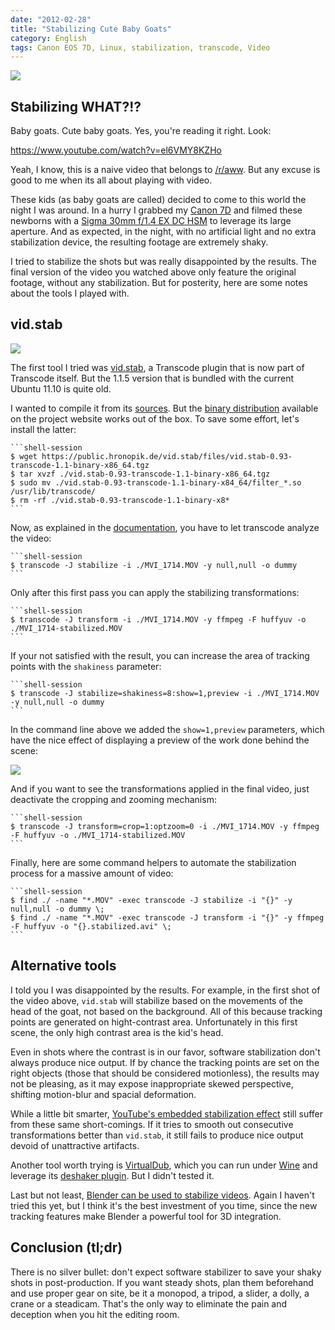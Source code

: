 ```yaml
---
date: "2012-02-28"
title: "Stabilizing Cute Baby Goats"
category: English
tags: Canon EOS 7D, Linux, stabilization, transcode, Video
---
```


![]({attach}newborn-kids-baby-goats-preview.jpg)

## Stabilizing WHAT?!?

Baby goats. Cute baby goats. Yes, you're reading it right. Look:

https://www.youtube.com/watch?v=el6VMY8KZHo

Yeah, I know, this is a naive video that belongs to [/r/aww](https://www.reddit.com/r/aww/). But any excuse is good to me when its all about playing with video.

These kids (as baby goats are called) decided to come to this world the night I was around. In a hurry I grabbed my [Canon 7D](https://amzn.com/B002NEGTTW/?tag=kevideld-20) and filmed these newborns with a [Sigma 30mm f/1.4 EX DC HSM](https://amzn.com/B0007U0GZM/?tag=kevideld-20) to leverage its large aperture. And as expected, in the night, with no artificial light and no extra stabilization device, the resulting footage are extremely shaky.





I tried to stabilize the shots but was really disappointed by the results. The final version of the video you watched above only feature the original footage, without any stabilization. But for posterity, here are some notes about the tools I played with.

## vid.stab

![]({attach}transcode-stabilizer-log.jpg)

The first tool I tried was [vid.stab](https://public.hronopik.de/vid.stab/), a Transcode plugin that is now part of Transcode itself. But the 1.1.5 version that is bundled with the current Ubuntu 11.10 is quite old.

I wanted to compile it from its [sources](https://github.com/georgmartius/vid.stab). But the [binary distribution](https://public.hronopik.de/vid.stab/download.php) available on the project website works out of the box. To save some effort, let's install the latter:

    ```shell-session
    $ wget https://public.hronopik.de/vid.stab/files/vid.stab-0.93-transcode-1.1-binary-x86_64.tgz
    $ tar xvzf ./vid.stab-0.93-transcode-1.1-binary-x86_64.tgz
    $ sudo mv ./vid.stab-0.93-transcode-1.1-binary-x84_64/filter_*.so /usr/lib/transcode/
    $ rm -rf ./vid.stab-0.93-transcode-1.1-binary-x8*
    ```

Now, as explained in the [documentation](https://public.hronopik.de/vid.stab/features.php), you have to let transcode analyze the video:

    ```shell-session
    $ transcode -J stabilize -i ./MVI_1714.MOV -y null,null -o dummy
    ```

Only after this first pass you can apply the stabilizing transformations:

    ```shell-session
    $ transcode -J transform -i ./MVI_1714.MOV -y ffmpeg -F huffyuv -o ./MVI_1714-stabilized.MOV
    ```

If your not satisfied with the result, you can increase the area of tracking points with the `shakiness` parameter:

    ```shell-session
    $ transcode -J stabilize=shakiness=8:show=1,preview -i ./MVI_1714.MOV -y null,null -o dummy
    ```

In the command line above we added the `show=1,preview` parameters, which have the nice effect of displaying a preview of the work done behind the scene:

![]({attach}goat-tracking.jpg)

And if you want to see the transformations applied in the final video, just deactivate the cropping and zooming mechanism:

    ```shell-session
    $ transcode -J transform=crop=1:optzoom=0 -i ./MVI_1714.MOV -y ffmpeg -F huffyuv -o ./MVI_1714-stabilized.MOV
    ```

Finally, here are some command helpers to automate the stabilization process for a massive amount of video:

    ```shell-session
    $ find ./ -name "*.MOV" -exec transcode -J stabilize -i "{}" -y null,null -o dummy \;
    $ find ./ -name "*.MOV" -exec transcode -J transform -i "{}" -y ffmpeg -F huffyuv -o "{}.stabilized.avi" \;
    ```

## Alternative tools

I told you I was disappointed by the results. For example, in the first shot of the video above, `vid.stab` will stabilize based on the movements of the head of the goat, not based on the background. All of this because tracking points are generated on hight-contrast area. Unfortunately in this first scene, the only high contrast area is the kid's head.

Even in shots where the contrast is in our favor, software stabilization don't always produce nice output. If by chance the tracking points are set on the right objects (those that should be considered motionless), the results may not be pleasing, as it may expose inappropriate skewed perspective, shifting motion-blur and spacial deformation.

While a little bit smarter, [YouTube's embedded stabilization effect](https://youtube-global.blogspot.com/2011/03/lights-camera-edit-new-features-for.html) still suffer from these same short-comings. If it  tries to smooth out consecutive transformations better than `vid.stab`, it still fails to produce nice output devoid of unattractive artifacts.

Another tool worth trying is [VirtualDub](https://www.virtualdub.org), which you can run under [Wine](https://www.winehq.org) and leverage its [deshaker plugin](https://www.guthspot.se/video/deshaker.htm). But I didn't tested it.

Last but not least, [Blender can be used to stabilize videos](https://www.youtube.com/watch?v=OJujeSQctEk). Again I haven't tried this yet, but I think it's the best investment of you time, since the new tracking features make Blender a powerful tool for 3D integration.

## Conclusion (tl;dr)

There is no silver bullet: don't expect software stabilizer to save your shaky shots in post-production. If you want steady shots, plan them beforehand and use proper gear on site, be it a monopod, a tripod, a slider, a dolly, a crane or a steadicam. That's the only way to eliminate the pain and deception when you hit the editing room.
